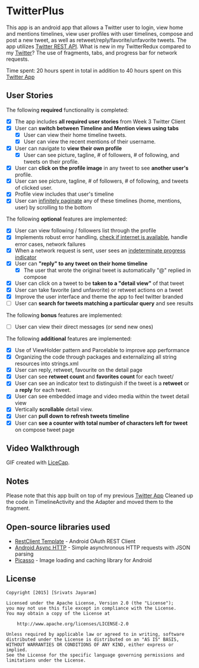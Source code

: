 # TwitterPlus
This app is an android app that allows a Twitter user to login, view home and mentions timelines, view user profiles with user timelines, compose and post a new tweet, as well as retweet/reply/favorite/unfavorite tweets. The app utilizes [Twitter REST API](https://dev.twitter.com/rest/public). What is new in my TwitterRedux compared to my [Twitter](https://github.com/srivats666/TwitterClient)? The use of fragments, tabs, and progress bar for network requests.


Time spent: 20 hours spent in total in addition to 40 hours spent on this [Twitter App](https://github.com/srivats666/TwitterClient)

## User Stories

The following **required** functionality is completed:

* [x] The app includes **all required user stories** from Week 3 Twitter Client
* [x] User can **switch between Timeline and Mention views using tabs**
  * [x] User can view their home timeline tweets.
  * [x] User can view the recent mentions of their username.
* [x] User can navigate to **view their own profile**
  * [x] User can see picture, tagline, # of followers, # of following, and tweets on their profile.
* [x] User can **click on the profile image** in any tweet to see **another user's** profile.
 * [x] User can see picture, tagline, # of followers, # of following, and tweets of clicked user.
 * [x] Profile view includes that user's timeline
* [x] User can [infinitely paginate](http://guides.codepath.com/android/Endless-Scrolling-with-AdapterViews) any of these timelines (home, mentions, user) by scrolling to the bottom

The following **optional** features are implemented:

* [x] User can view following / followers list through the profile
* [x] Implements robust error handling, [check if internet is available](http://guides.codepath.com/android/Sending-and-Managing-Network-Requests#checking-for-network-connectivity), handle error cases, network failures
* [x] When a network request is sent, user sees an [indeterminate progress indicator](http://guides.codepath.com/android/Handling-ProgressBars#progress-within-actionbar)
* [x] User can **"reply" to any tweet on their home timeline**
  * [x] The user that wrote the original tweet is automatically "@" replied in compose
* [x] User can click on a tweet to be **taken to a "detail view"** of that tweet
 * [x] User can take favorite (and unfavorite) or retweet actions on a tweet
* [x] Improve the user interface and theme the app to feel twitter branded
* [ ] User can **search for tweets matching a particular query** and see results

The following **bonus** features are implemented:

* [ ] User can view their direct messages (or send new ones)

The following **additional** features are implemented:

* [x] Use of ViewHolder pattern and Parcelable to improve app performance
* [x] Organizing the code through packages and externalizing all string resources into strings.xml
* [x] User can reply, retweet, favourite on the detail page
* [x] User can see **retweet count** and **favorites count** for each tweet/
* [x] User can see an indicator text to distinguish if the tweet is a **retweet** or a **reply** for each tweet.
* [x] User can see embedded image and video media within the tweet detail view
* [x] Vertically **scrollable** detail view. 
* [x] User can **pull down to refresh tweets timeline**
* [x] User can **see a counter with total number of characters left for tweet** on compose tweet page

## Video Walkthrough 


GIF created with [LiceCap](http://www.cockos.com/licecap/).

## Notes

Please note that this app built on top of my previous [Twitter App](https://github.com/srivats666/TwitterClient)
Cleaned up the code in TimelineActivity and the Adapter and moved them to the fragment.

## Open-source libraries used

- [RestClient Template](https://github.com/codepath/android-rest-client-template) - Android OAuth REST Client 
- [Android Async HTTP](https://github.com/loopj/android-async-http) - Simple asynchronous HTTP requests with JSON parsing
- [Picasso](http://square.github.io/picasso/) - Image loading and caching library for Android

## License

    Copyright [2015] [Srivats Jayaram]

    Licensed under the Apache License, Version 2.0 (the "License");
    you may not use this file except in compliance with the License.
    You may obtain a copy of the License at

        http://www.apache.org/licenses/LICENSE-2.0

    Unless required by applicable law or agreed to in writing, software
    distributed under the License is distributed on an "AS IS" BASIS,
    WITHOUT WARRANTIES OR CONDITIONS OF ANY KIND, either express or implied.
    See the License for the specific language governing permissions and
    limitations under the License.
